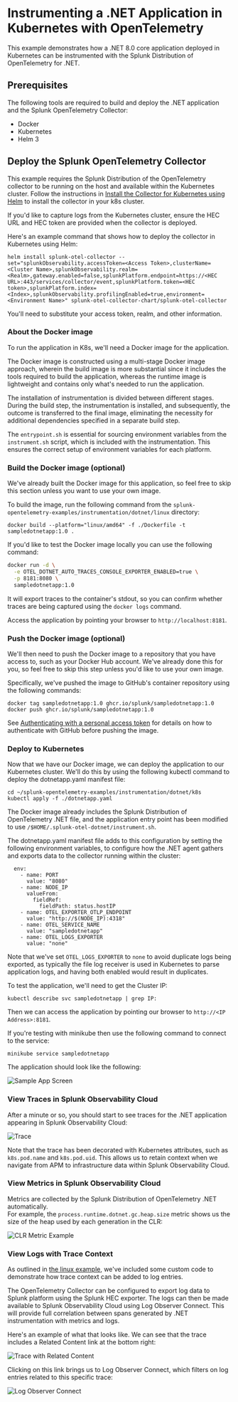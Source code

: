 # Instrumenting a .NET Application in Kubernetes with OpenTelemetry

This example demonstrates how a .NET 8.0 core application deployed in Kubernetes 
can be instrumented with the Splunk Distribution of OpenTelemetry for .NET. 

## Prerequisites

The following tools are required to build and deploy the .NET application and the
Splunk OpenTelemetry Collector:

* Docker
* Kubernetes
* Helm 3

## Deploy the Splunk OpenTelemetry Collector

This example requires the Splunk Distribution of the OpenTelemetry collector to
be running on the host and available within the Kubernetes cluster.  Follow the
instructions in [Install the Collector for Kubernetes using Helm](https://docs.splunk.com/observability/en/gdi/opentelemetry/collector-kubernetes/install-k8s.html)
to install the collector in your k8s cluster.

If you'd like to capture logs from
the Kubernetes cluster, ensure the HEC URL and HEC token are provided when the
collector is deployed.

Here's an example command that shows how to deploy the collector in Kubernetes using Helm:

````
helm install splunk-otel-collector --set="splunkObservability.accessToken=<Access Token>,clusterName=<Cluster Name>,splunkObservability.realm=<Realm>,gateway.enabled=false,splunkPlatform.endpoint=https://<HEC URL>:443/services/collector/event,splunkPlatform.token=<HEC token>,splunkPlatform.index=<Index>,splunkObservability.profilingEnabled=true,environment=<Environment Name>" splunk-otel-collector-chart/splunk-otel-collector
````

You'll need to substitute your access token, realm, and other information.

### About the Docker image 

To run the application in K8s, we'll need a Docker image for the application.

The Docker image is constructed using a multi-stage Docker image approach, wherein
the build image is more substantial since it includes the tools required to build
the application, whereas the runtime image is lightweight and contains only what's needed
to run the application.

The installation of instrumentation is divided between different stages.
During the build step, the instrumentation is installed, and subsequently, the
outcome is transferred to the final image, eliminating the necessity for additional
dependencies specified in a separate build step.

The `entrypoint.sh` is essential for sourcing environment variables from the `instrument.sh` script,
which is included with the instrumentation. This ensures the correct setup of environment
variables for each platform.

### Build the Docker image (optional)

We've already built the Docker image for this application, so feel free to skip 
this section unless you want to use your own image.

To build the image, run the following command from the `splunk-opentelemetry-examples/instrumentation/dotnet/linux` directory:

```
docker build --platform="linux/amd64" -f ./Dockerfile -t sampledotnetapp:1.0 .
```

If you'd like to test the Docker image locally you can use the following command:

```bash
docker run -d \
  -e OTEL_DOTNET_AUTO_TRACES_CONSOLE_EXPORTER_ENABLED=true \
  -p 8181:8080 \
  sampledotnetapp:1.0
```
It will export traces to the container's stdout, so you can confirm whether traces 
are being captured using the `docker logs` command.  

Access the application by pointing your browser to `http://localhost:8181`.

### Push the Docker image (optional)

We'll then need to push the Docker image to a repository that you have
access to, such as your Docker Hub account.  We've already done this for you,
so feel free to skip this step unless you'd like to use your own image.

Specifically, we've pushed the
image to GitHub's container repository using the following commands:

````
docker tag sampledotnetapp:1.0 ghcr.io/splunk/sampledotnetapp:1.0
docker push ghcr.io/splunk/sampledotnetapp:1.0
````

See [Authenticating with a personal access token](https://docs.github.com/en/packages/working-with-a-github-packages-registry/working-with-the-container-registry#authenticating-with-a-personal-access-token-classic) 
for details on how to authenticate with GitHub before pushing the image. 

### Deploy to Kubernetes

Now that we have our Docker image, we can deploy the application to
our Kubernetes cluster.  We'll do this by using the following
kubectl command to deploy the dotnetapp.yaml manifest file:

````
cd ~/splunk-opentelemetry-examples/instrumentation/dotnet/k8s
kubectl apply -f ./dotnetapp.yaml
````

The Docker image already includes the Splunk Distribution of OpenTelemetry .NET file, 
and the application entry point has been modified to use `/$HOME/.splunk-otel-dotnet/instrument.sh`. 

The dotnetapp.yaml manifest file adds to this configuration by setting the following 
environment variables, to configure how the .NET agent gathers and exports data to 
the collector running within the cluster:

````
  env:
    - name: PORT
      value: "8080"
    - name: NODE_IP
      valueFrom:
        fieldRef:
          fieldPath: status.hostIP
    - name: OTEL_EXPORTER_OTLP_ENDPOINT
      value: "http://$(NODE_IP):4318"
    - name: OTEL_SERVICE_NAME
      value: "sampledotnetapp"
    - name: OTEL_LOGS_EXPORTER
      value: "none"
````

Note that we've set `OTEL_LOGS_EXPORTER` to `none` to avoid duplicate logs being exported, 
as typically the file log receiver is used in Kubernetes to parse application logs, and 
having both enabled would result in duplicates.

To test the application, we'll need to get the Cluster IP:

````
kubectl describe svc sampledotnetapp | grep IP:
````

Then we can access the application by pointing our browser to `http://<IP Address>:8181`.

If you're testing with minikube then use the following command to connect to the service:

````
minikube service sampledotnetapp
````

The application should look like the following:

![Sample App Screen](./images/sample_app.png)

### View Traces in Splunk Observability Cloud

After a minute or so, you should start to see traces for the .NET application
appearing in Splunk Observability Cloud:

![Trace](./images/trace.png)

Note that the trace has been decorated with Kubernetes attributes, such as `k8s.pod.name`
and `k8s.pod.uid`.  This allows us to retain context when we navigate from APM to
infrastructure data within Splunk Observability Cloud.

### View Metrics in Splunk Observability Cloud

Metrics are collected by the Splunk Distribution of OpenTelemetry .NET automatically.  
For example, the `process.runtime.dotnet.gc.heap.size` metric shows us the size of the 
heap used by each generation in the CLR: 

![CLR Metric Example](./images/metrics.png)

### View Logs with Trace Context

As outlined in [the linux example](../linux), we've included some custom code
to demonstrate how trace context can be added to log entries.

The OpenTelemetry Collector can be configured to export log data to
Splunk platform using the Splunk HEC exporter.  The logs can then be made
available to Splunk Observability Cloud using Log Observer Connect.  This will
provide full correlation between spans generated by .NET instrumentation
with metrics and logs.

Here's an example of what that looks like. We can see that the trace includes a
Related Content link at the bottom right:

![Trace with Related Content](./images/trace_with_related_content.png)

Clicking on this link brings us to Log Observer Connect, which filters on log entries
related to this specific trace:

![Log Observer Connect](./images/log_observer_connect.png)

